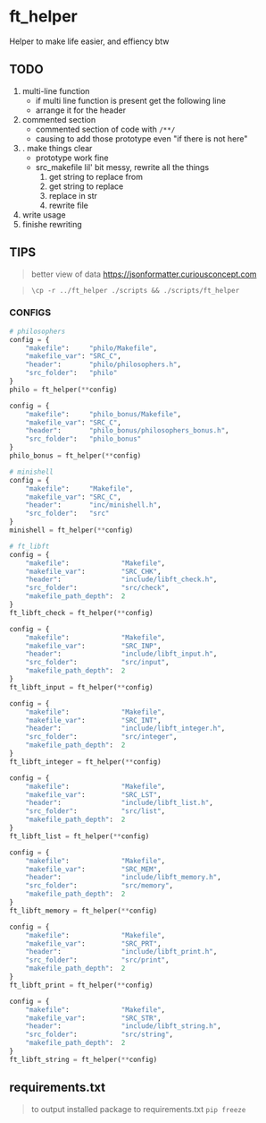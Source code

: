 # ft_helper

Helper to make life easier, and effiency btw

## TODO

1. multi-line function
	- if multi line function is present get the following line
	- arrange it for the header
1. commented section
	- commented section of code with `/**/`
	- causing to add those prototype even "if there is not here"
1. . make things clear
	- prototype work fine
	- src_makefile lil' bit messy, rewrite all the things
		1. get string to replace from
		1. get string to replace
		1. replace in str
		1. rewrite file
1. write usage
1. finishe rewriting

## TIPS

> better view of data https://jsonformatter.curiousconcept.com

> `\cp -r ../ft_helper ./scripts && ./scripts/ft_helper`

### CONFIGS

```python
# philosophers
config = {
	"makefile":		"philo/Makefile",
	"makefile_var":	"SRC_C",
	"header":		"philo/philosophers.h",
	"src_folder":	"philo"
}
philo = ft_helper(**config)

config = {
	"makefile":		"philo_bonus/Makefile",
	"makefile_var":	"SRC_C",
	"header":		"philo_bonus/philosophers_bonus.h",
	"src_folder":	"philo_bonus"
}
philo_bonus = ft_helper(**config)

# minishell
config = {
	"makefile":		"Makefile",
	"makefile_var":	"SRC_C",
	"header":		"inc/minishell.h",
	"src_folder":	"src"
}
minishell = ft_helper(**config)

# ft_libft
config = {
	"makefile":				"Makefile",
	"makefile_var":			"SRC_CHK",
	"header":				"include/libft_check.h",
	"src_folder":			"src/check",
	"makefile_path_depth":	2
}
ft_libft_check = ft_helper(**config)

config = {
	"makefile":				"Makefile",
	"makefile_var":			"SRC_INP",
	"header":				"include/libft_input.h",
	"src_folder":			"src/input",
	"makefile_path_depth":	2
}
ft_libft_input = ft_helper(**config)

config = {
	"makefile":				"Makefile",
	"makefile_var":			"SRC_INT",
	"header":				"include/libft_integer.h",
	"src_folder":			"src/integer",
	"makefile_path_depth":	2
}
ft_libft_integer = ft_helper(**config)

config = {
	"makefile":				"Makefile",
	"makefile_var":			"SRC_LST",
	"header":				"include/libft_list.h",
	"src_folder":			"src/list",
	"makefile_path_depth":	2
}
ft_libft_list = ft_helper(**config)

config = {
	"makefile":				"Makefile",
	"makefile_var":			"SRC_MEM",
	"header":				"include/libft_memory.h",
	"src_folder":			"src/memory",
	"makefile_path_depth":	2
}
ft_libft_memory = ft_helper(**config)

config = {
	"makefile":				"Makefile",
	"makefile_var":			"SRC_PRT",
	"header":				"include/libft_print.h",
	"src_folder":			"src/print",
	"makefile_path_depth":	2
}
ft_libft_print = ft_helper(**config)

config = {
	"makefile":				"Makefile",
	"makefile_var":			"SRC_STR",
	"header":				"include/libft_string.h",
	"src_folder":			"src/string",
	"makefile_path_depth":	2
}
ft_libft_string = ft_helper(**config)
```

## requirements.txt

> to output installed package to requirements.txt
`pip freeze`
